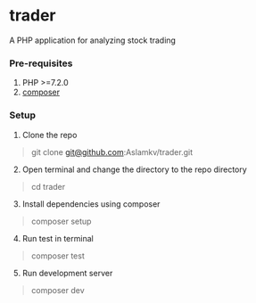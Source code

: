 # trader
A PHP application for analyzing stock trading

### Pre-requisites
1. PHP >=7.2.0
2. [composer](https://getcomposer.org/download/)

### Setup

1. Clone the repo

> git clone git@github.com:Aslamkv/trader.git

2. Open terminal and change the directory to the repo directory

> cd trader

3. Install dependencies using composer

> composer setup

4. Run test in terminal

> composer test

5. Run development server

> composer dev

